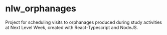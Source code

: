 # nlw_orphanages
Project for scheduling visits to orphanages produced during study activities at Next Level Week, created with React-Typescript and NodeJS.

